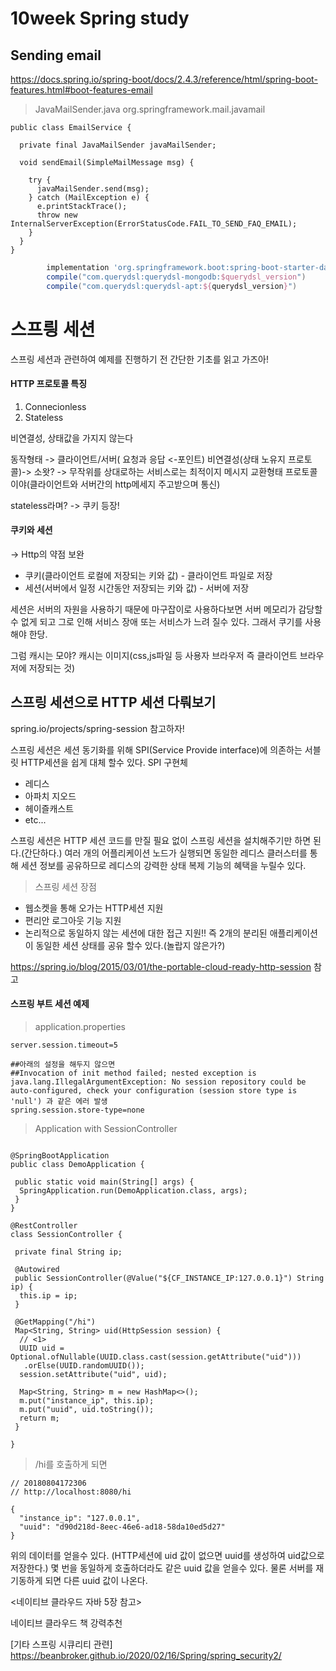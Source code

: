 # 10week Spring study

## Sending email

https://docs.spring.io/spring-boot/docs/2.4.3/reference/html/spring-boot-features.html#boot-features-email

> JavaMailSender.java
org.springframework.mail.javamail

```
public class EmailService {

  private final JavaMailSender javaMailSender;

  void sendEmail(SimpleMailMessage msg) {

    try {
      javaMailSender.send(msg);
    } catch (MailException e) {
      e.printStackTrace();
      throw new InternalServerException(ErrorStatusCode.FAIL_TO_SEND_FAQ_EMAIL);
    }
  }
}
```

```gradle
        implementation 'org.springframework.boot:spring-boot-starter-data-mongodb'
        compile("com.querydsl:querydsl-mongodb:$querydsl_version")
        compile("com.querydsl:querydsl-apt:${querydsl_version}")
```
#  스프릥 세션


스프링 세션과 관련하여 예제를 진행하기 전 간단한 기초를 읽고 가즈아!

#### HTTP 프로토콜 특징
1. Connecionless
2. Stateless

비연결성, 상태값을 가지지 않는다

동작형태 -> 클라이언트/서버( 요청과 응답 <-포인트)
비연결성(상태 노유지 프로토콜)-> 소왓? -> 무작위를 상대로하는 서비스로는 최적이지
메시지 교환형태 프로토콜이야(클라이언트와 서버간의 http메세지 주고받으며 통신)

stateless라며? -> 쿠키 등장!

#### 쿠키와 세션
-> Http의 약점 보완
- 쿠키(클라이언트 로컬에 저장되는 키와 값) - 클라이언트 파일로 저장
- 세션(서버에서 일정 시간동안 저장되는 키와 값) - 서버에 저장

세션은 서버의 자원을 사용하기 때문에 마구잡이로 사용하다보면 서버 메모리가 감당할수 없게 되고 그로 인해 서비스 장애 또는 서비스가 느려 질수 있다. 그래서 쿠기를 사용해야 한당.

그럼 캐시는 모야?
캐시는 이미지(css,js파일 등 사용자 브라우저 즉 클라이언트 브라우저에 저장되는 것)


## 스프링 세션으로 HTTP 세션 다뤄보기

spring.io/projects/spring-session 참고하자!

스프링 세션은 세션 동기화를 위해 SPI(Service Provide interface)에 의존하는 서블릿 HTTP세션을 쉽게 대체 할수 있다.
SPI 구현체
- 레디스
- 아파치 지오드
- 헤이즐캐스트
- etc...

스프링 세션은 HTTP 세션 코드를 만질 필요 없이 스프링 세션을 설치해주기만 하면 된다.(간단하다.)
여러 개의 어플리케이션 노드가 실행되면 동일한 레디스 클러스터를 통해 세션 정보를 공유하므로 레디스의 강력한 상태 복제 기능의 혜택을 누릴수 있다.

>스프링 세션 장점
- 웹소켓을 통해 오가는 HTTP세션 지원
- 편리안 로그아웃 기능 지원
- 논리적으로 동일하지 않는 세션에 대한 접근 지원!! 즉 2개의 분리된 애플리케이션이 동일한 세션 상태를 공유 할수 있다.(놀랍지 않은가?)

https://spring.io/blog/2015/03/01/the-portable-cloud-ready-http-session 참고

#### 스프링 부트 세션 예제

> application.properties

```
server.session.timeout=5

##아래의 설정을 해두지 않으면
##Invocation of init method failed; nested exception is java.lang.IllegalArgumentException: No session repository could be auto-configured, check your configuration (session store type is 'null') 과 같은 에러 발생
spring.session.store-type=none
```

> Application with SessionController

```

@SpringBootApplication
public class DemoApplication {

 public static void main(String[] args) {
  SpringApplication.run(DemoApplication.class, args);
 }
}

@RestController
class SessionController {

 private final String ip;

 @Autowired
 public SessionController(@Value("${CF_INSTANCE_IP:127.0.0.1}") String ip) {
  this.ip = ip;
 }

 @GetMapping("/hi")
 Map<String, String> uid(HttpSession session) {
  // <1>
  UUID uid = Optional.ofNullable(UUID.class.cast(session.getAttribute("uid")))
   .orElse(UUID.randomUUID());
  session.setAttribute("uid", uid);

  Map<String, String> m = new HashMap<>();
  m.put("instance_ip", this.ip);
  m.put("uuid", uid.toString());
  return m;
 }

}
```

> /hi를 호출하게 되면
```
// 20180804172306
// http://localhost:8080/hi

{
  "instance_ip": "127.0.0.1",
  "uuid": "d90d218d-8eec-46e6-ad18-58da10ed5d27"
}
```
위의 데이터를 얻을수 있다.
(HTTP세션에 uid 값이 없으면  uuid를 생성하여 uid값으로 저장한다.) 몇 번을 동일하게 호출하더라도 같은 uuid 값을 얻을수 있다. 물론 서버를 재기동하게 되면 다른 uuid 값이 나온다.

<네이티브 클라우드 자바 5장 참고>

네이티브 클라우드 책 강력추천

[기타 스프링 시큐리티 관련]
https://beanbroker.github.io/2020/02/16/Spring/spring_security2/